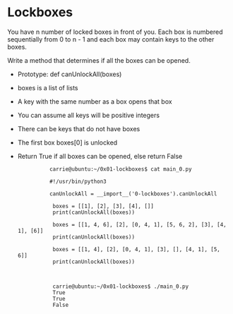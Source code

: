 Lockboxes
=

You have n number of locked boxes in front of you. Each box is numbered sequentially from 0 to n - 1 and each box may contain keys to the other boxes.

Write a method that determines if all the boxes can be opened.

* Prototype: def canUnlockAll(boxes)

* boxes is a list of lists

* A key with the same number as a box opens that box

* You can assume all keys will be positive integers

* There can be keys that do not have boxes

* The first box boxes[0] is unlocked

* Return True if all boxes can be opened, else return False

                carrie@ubuntu:~/0x01-lockboxes$ cat main_0.py
              
                #!/usr/bin/python3

                canUnlockAll = __import__('0-lockboxes').canUnlockAll

                 boxes = [[1], [2], [3], [4], []]
                 print(canUnlockAll(boxes))

                 boxes = [[1, 4, 6], [2], [0, 4, 1], [5, 6, 2], [3], [4, 1], [6]]
                 print(canUnlockAll(boxes))

                 boxes = [[1, 4], [2], [0, 4, 1], [3], [], [4, 1], [5, 6]]
                 print(canUnlockAll(boxes))



                 carrie@ubuntu:~/0x01-lockboxes$ ./main_0.py
                 True
                 True
                 False